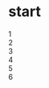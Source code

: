 # start


<div class="flex">
<div class="tile">1</div>
<div class="tile">2</div>
<div class="tile">3</div>
<div class="tile">4</div>
<div class="tile">5</div>
<div class="tile">6</div>
</div>
